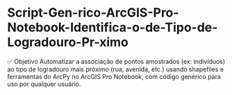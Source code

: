 # Script-Gen-rico-ArcGIS-Pro-Notebook-Identifica-o-de-Tipo-de-Logradouro-Pr-ximo
✅ Objetivo Automatizar a associação de pontos amostrados (ex: indivíduos) ao tipo de logradouro mais próximo (rua, avenida, etc.) usando shapefiles e ferramentas do ArcPy no ArcGIS Pro Notebook, com código genérico para uso por qualquer usuário.
